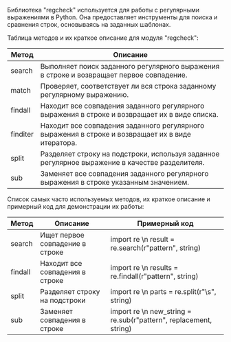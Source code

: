 <p>Библиотека "regcheck" используется для работы с регулярными выражениями в Python.
Она предоставляет инструменты для поиска и сравнения строк, основываясь на заданных шаблонах.</p>
<p>Таблица методов и их краткое описание для модуля "regcheck":</p>
<table>
<thead>
<tr>
<th>Метод</th>
<th>Описание</th>
</tr>
</thead>
<tbody>
<tr>
<td>search</td>
<td>Выполняет поиск заданного регулярного выражения в строке и возвращает первое совпадение.</td>
</tr>
<tr>
<td>match</td>
<td>Проверяет, соответствует ли вся строка заданному регулярному выражению.</td>
</tr>
<tr>
<td>findall</td>
<td>Находит все совпадения заданного регулярного выражения в строке и возвращает их в виде списка.</td>
</tr>
<tr>
<td>finditer</td>
<td>Находит все совпадения заданного регулярного выражения в строке и возвращает их в виде итератора.</td>
</tr>
<tr>
<td>split</td>
<td>Разделяет строку на подстроки, используя заданное регулярное выражение в качестве разделителя.</td>
</tr>
<tr>
<td>sub</td>
<td>Заменяет все совпадения заданного регулярного выражения в строке указанным значением.</td>
</tr>
</tbody>
</table>
<p>Список самых часто используемых методов, их краткое описание и примерный код для демонстрации их работы:</p>
<table>
<thead>
<tr>
<th>Метод</th>
<th>Описание</th>
<th>Примерный код</th>
</tr>
</thead>
<tbody>
<tr>
<td>search</td>
<td>Ищет первое совпадение в строке</td>
<td>import re \n result = re.search(r"pattern", string)</td>
</tr>
<tr>
<td>findall</td>
<td>Находит все совпадения в строке</td>
<td>import re \n results = re.findall(r"pattern", string)</td>
</tr>
<tr>
<td>split</td>
<td>Разделяет строку на подстроки</td>
<td>import re \n parts = re.split(r"\s", string)</td>
</tr>
<tr>
<td>sub</td>
<td>Заменяет совпадения в строке</td>
<td>import re \n new_string = re.sub(r"pattern", replacement, string)</td>
</tr>
</tbody>
</table>